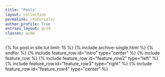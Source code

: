 ```yaml
---
title: "Posts"
layout: collection
permalink: /tutorials/
author_profile: True
entries_layout: grid
classes: wide
---
```


{% for post in site.tut limit: 15 %}
  {% include archive-single.html %}
{% endfor %}
{% include feature_row id="intro" type="center" %}
{% include feature_row %}
{% include feature_row id="feature_row2" type="left" %}
{% include feature_row id="feature_row3" type="right" %}
{% include feature_row id="feature_row4" type="center" %}
